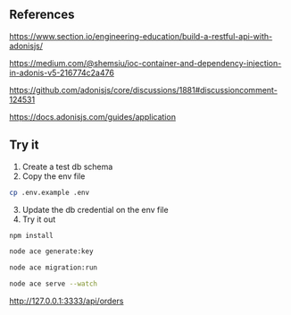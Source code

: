 ## References

https://www.section.io/engineering-education/build-a-restful-api-with-adonisjs/

https://medium.com/@shemsiu/ioc-container-and-dependency-injection-in-adonis-v5-216774c2a476

https://github.com/adonisjs/core/discussions/1881#discussioncomment-124531

https://docs.adonisjs.com/guides/application

## Try it
1. Create a test db schema
2. Copy the env file
```bash
cp .env.example .env
```
3. Update the db credential on the env file
4. Try it out
```bash
npm install

node ace generate:key

node ace migration:run

node ace serve --watch
```

http://127.0.0.1:3333/api/orders
